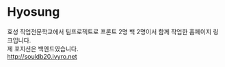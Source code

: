 # Hyosung
효성 직업전문학교에서 팀프로젝트로 프론트 2명 백 2명이서 함께 작업한 홈페이지 링크입니다. <br>
제 포지션은 백엔드였습니다. <br>
http://souldb20.ivyro.net
